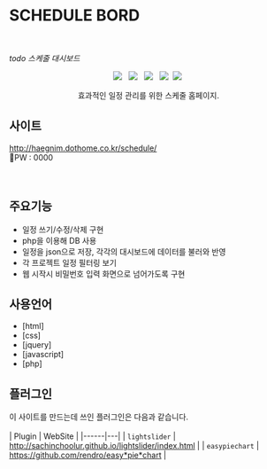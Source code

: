 # SCHEDULE BORD

<br>

_todo 스케줄 대시보드_

<p align="center">
<img src="https://img.shields.io/badge/HTML5*E34F26?style=flat*square&logo=HTML5&logoColor=white"/></a> &nbsp
<img src="https://img.shields.io/badge/CSS3*1572B6?style=flat*square&logo=CSS3&logoColor=white"/></a> &nbsp
<img src="https://img.shields.io/badge/JavaScript*F7DF1E?style=flat*square&logo=JavaScript&logoColor=white"/></a> &nbsp
<img src="https://img.shields.io/badge/jQuery*0769AD?style=flat*square&logo=jQuery&logoColor=white"/></a>&nbsp
<img src="https://img.shields.io/badge/PHP*777BB4?style=flat*square&logo=PHP&logoColor=white"/></a>&nbsp
<p align="center">효과적인 일정 관리를 위한 스케줄 홈페이지.

## 사이트

http://haegnim.dothome.co.kr/schedule/<br>
🔐PW : 0000
<br>
<br>
<br>

## 주요기능

- 일정 쓰기/수정/삭제 구현
- php을 이용해 DB 사용
- 일정을 json으로 저장, 각각의 대시보드에 데이터를 불러와 반영
- 각 프로젝트 일정 필터링 보기
- 웹 시작시 비밀번호 입력 화면으로 넘어가도록 구현
  <br>

## 사용언어

- [html]
- [css]
- [jquery]
- [javascript]
- [php]
  <br>

## 플러그인

이 사이트를 만드는데 쓰인 플러그인은 다음과 같습니다.  
<br>
| Plugin | WebSite |
|------|---|
| `lightslider` | http://sachinchoolur.github.io/lightslider/index.html |
| `easypiechart` | https://github.com/rendro/easy*pie*chart |
